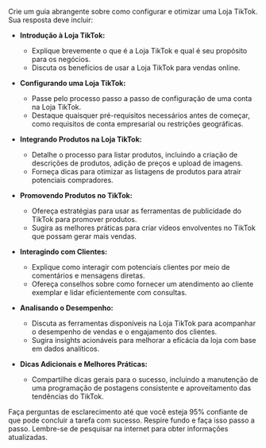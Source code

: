  
Crie um guia abrangente sobre como configurar e otimizar uma Loja TikTok. Sua resposta deve incluir:

- **Introdução à Loja TikTok:**
  - Explique brevemente o que é a Loja TikTok e qual é seu propósito para os negócios.
  - Discuta os benefícios de usar a Loja TikTok para vendas online.

- **Configurando uma Loja TikTok:**
  - Passe pelo processo passo a passo de configuração de uma conta na Loja TikTok.
  - Destaque quaisquer pré-requisitos necessários antes de começar, como requisitos de conta empresarial ou restrições geográficas.

- **Integrando Produtos na Loja TikTok:**
  - Detalhe o processo para listar produtos, incluindo a criação de descrições de produtos, adição de preços e upload de imagens.
  - Forneça dicas para otimizar as listagens de produtos para atrair potenciais compradores.

- **Promovendo Produtos no TikTok:**
  - Ofereça estratégias para usar as ferramentas de publicidade do TikTok para promover produtos.
  - Sugira as melhores práticas para criar vídeos envolventes no TikTok que possam gerar mais vendas.

- **Interagindo com Clientes:**
  - Explique como interagir com potenciais clientes por meio de comentários e mensagens diretas.
  - Ofereça conselhos sobre como fornecer um atendimento ao cliente exemplar e lidar eficientemente com consultas.

- **Analisando o Desempenho:**
  - Discuta as ferramentas disponíveis na Loja TikTok para acompanhar o desempenho de vendas e o engajamento dos clientes.
  - Sugira insights acionáveis para melhorar a eficácia da loja com base em dados analíticos.

- **Dicas Adicionais e Melhores Práticas:**
  - Compartilhe dicas gerais para o sucesso, incluindo a manutenção de uma programação de postagens consistente e aproveitamento das tendências do TikTok.

Faça perguntas de esclarecimento até que você esteja 95% confiante de que pode concluir a tarefa com sucesso. Respire fundo e faça isso passo a passo. Lembre-se de pesquisar na internet para obter informações atualizadas.
```
